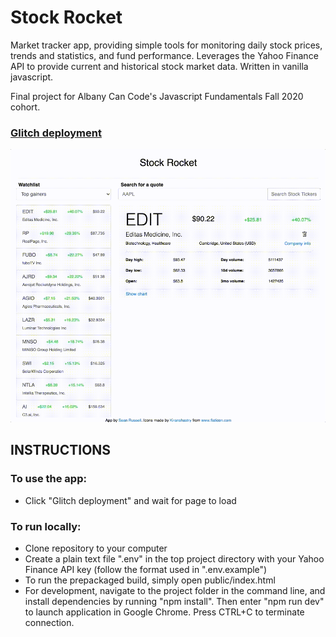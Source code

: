 # Stock Rocket

Market tracker app, providing simple tools for monitoring daily stock prices, trends and statistics, and fund performance. Leverages the Yahoo Finance API to provide current and historical stock market data. Written in vanilla javascript.

Final project for Albany Can Code's Javascript Fundamentals Fall 2020 cohort.

### [Glitch deployment](https://stock-rocket.glitch.me/)

![Stock Rocket demo](/example.gif)

## INSTRUCTIONS

### To use the app:

- Click "Glitch deployment" and wait for page to load

### To run locally:

- Clone repository to your computer
- Create a plain text file ".env" in the top project directory with your Yahoo Finance API key (follow the format used in ".env.example")
- To run the prepackaged build, simply open public/index.html
- For development, navigate to the project folder in the command line, and install dependencies by running "npm install". Then enter "npm run dev" to launch application in Google Chrome. Press CTRL+C to terminate connection.
